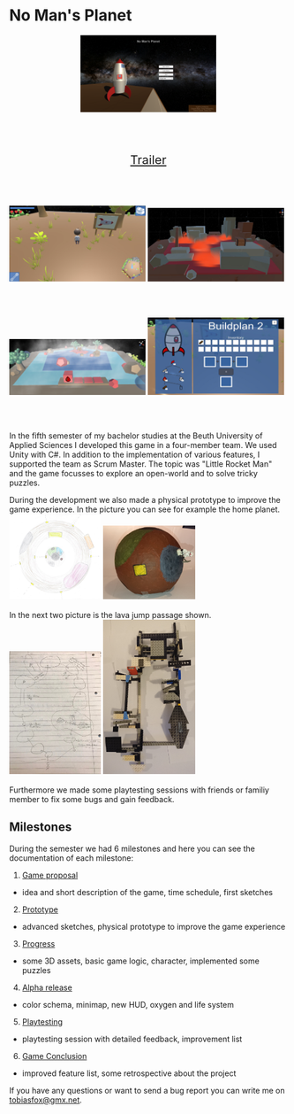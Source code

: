 # No Man's Planet

<p align="center">
    <img src="./doc/images/final/main_menu.png"  width="49%" height="49%">
</p>
<br/><br/>
<p align="center" style="font-size:22px">
    <a href="./doc/videos/NoMansPlanet_Trailer.mp4">Trailer</a>
</p>
<br/><br/>
<p>
    <img src="./doc/images/final/normalView.png"  width="49%" height="49%">
    <img src="./doc/images/final/jumppassage.png"  width="49%" height="49%">
</p>
<br/><br/>
<p>
    <img src="./doc/images/final/kisten.png"  width="49%" height="49%">
    <img src="./doc/images/final/crafting.png"  width="49%" height="49%">
</p>
<br><br>

In the fifth semester of my bachelor studies at the Beuth University of Applied Sciences I developed this game in a four-member team. We used Unity with C#. In addition to the implementation of various features, I supported the team as Scrum Master. The topic was "Little Rocket Man" and the game focusses to explore an open-world and to solve tricky puzzles.

During the development we also made a physical prototype to improve the game experience. In the picture you can see for example the home planet.  
<img src="./doc/images/prototype/NMP_Karte1.jpg"  width="33%" height="33%">
<img src="./doc/images/prototype/Hauptplanet_1.JPG"  width="33%" height="33%">  
<br>
In the next two picture is the lava jump passage shown.  
<img src="./doc/images/LavaSee2.jpg"  width="33%" height="33%">
<img src="./doc/images/prototype/Lava_Jump_Passage_4.JPG"  width="33%" height="33%">  
<br>
Furthermore we made some playtesting sessions with friends or familiy member to fix some bugs and gain feedback.  

## Milestones

During the semester we had 6 milestones and here you can see the documentation of each milestone:

1. [Game proposal](./doc/01_game_proposal.md)  
- idea and short description of the game, time schedule, first sketches
2. [Prototype](./doc/02_game_prototype.md)
- advanced sketches, physical prototype to improve the game experience
3. [Progress](./doc/03_progress.md)
- some 3D assets, basic game logic, character, implemented some puzzles
4. [Alpha release](./doc/04_alpha_release.md)
- color schema, minimap, new HUD, oxygen and life system 
5. [Playtesting](./doc/05_playtesting.md)
- playtesting session with detailed feedback, improvement list
6. [Game Conclusion](./doc/06_conclusion.md)  
- improved feature list, some retrospective about the project

If you have any questions or want to send a bug report you can write me on tobiasfox@gmx.net.
